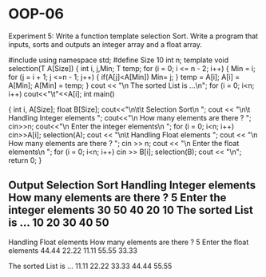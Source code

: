 # OOP-06
Experiment 5: 
Write a function template selection Sort. Write a program that inputs,
sorts and outputs an integer array and a float array.

#include<iostream>
using namespace std;
#define Size 10
int n;
template<class T>
void selection(T A[Size])
{
           int i, j,Min;
            T temp;
            for (i = 0; i <= n - 2; i++)
            {
                       Min = i;
                       for (j = i + 1; j <=n - 1; j++)
                        {
                                    if(A[j]<A[Min])
                                                Min= j;
                        }
                        temp = A[i];
                        A[i] = A[Min];
                        A[Min] = temp;
            }
            cout << "\n The sorted List is ...\n";
            for (i = 0; i<n; i++)
                        cout<<"\t"<<A[i];
      int main()

{
            int i, A[Size];
            float B[Size];
           cout<<"\n\t\t Selection Sort\n ";
            cout << "\n\t Handling Integer elements ";
            cout<<"\n How many elements are there ? ";
           cin>>n;
            cout<<"\n Enter the integer elements\n ";
           for (i = 0; i<n; i++)
           cin>>A[i];
            selection(A);
            cout << "\n\t Handling Float elements ";
            cout << "\n How many elements are there ? ";
            cin >> n;
            cout << "\n Enter the float elements\n ";
           for (i = 0; i<n; i++)
            cin >> B[i];
            selection(B);
           cout << "\n";
            return 0;
}


Output
Selection Sort
Handling Integer elements
How many elements are there ? 5
Enter the integer elements
30
50
40
20
10
The sorted List is ...
10      20   30      40      50
----------------------------------------------------------------------------------

Handling Float elements
How many elements are there ? 5
Enter the float elements
44.44
22.22
11.11
55.55
33.33

The sorted List is ...
11.11   22.22  33.33   44.44   55.55
